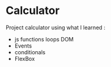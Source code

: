 # Calculator

Project calculator using what I learned :
- js functions loops DOM
- Events 
- conditionals 
- FlexBox